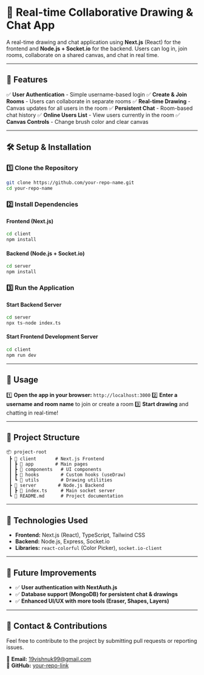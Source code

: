 # 🎨 Real-time Collaborative Drawing & Chat App

A real-time drawing and chat application using **Next.js** (React) for the frontend and **Node.js + Socket.io** for the backend. Users can log in, join rooms, collaborate on a shared canvas, and chat in real time.

---

## 🚀 Features

✅ **User Authentication** - Simple username-based login
✅ **Create & Join Rooms** - Users can collaborate in separate rooms
✅ **Real-time Drawing** - Canvas updates for all users in the room
✅ **Persistent Chat** - Room-based chat history
✅ **Online Users List** - View users currently in the room
✅ **Canvas Controls** - Change brush color and clear canvas

---

## 🛠 Setup & Installation

### 1️⃣ **Clone the Repository**

```sh
git clone https://github.com/your-repo-name.git
cd your-repo-name
```

### 2️⃣ **Install Dependencies**

#### **Frontend (Next.js)**

```sh
cd client
npm install
```

#### **Backend (Node.js + Socket.io)**

```sh
cd server
npm install
```

### 3️⃣ **Run the Application**

#### **Start Backend Server**

```sh
cd server
npx ts-node index.ts
```

#### **Start Frontend Development Server**

```sh
cd client
npm run dev
```

---

## 📌 Usage

1️⃣ **Open the app in your browser:** `http://localhost:3000`
2️⃣ **Enter a username and room name** to join or create a room
3️⃣ **Start drawing** and chatting in real-time!

---

## 📁 Project Structure

```
📦 project-root
 ┣ 📂 client       # Next.js Frontend
 ┃ ┣ 📂 app        # Main pages
 ┃ ┣ 📂 components   # UI components
 ┃ ┣ 📂 hooks        # Custom hooks (useDraw)
 ┃ ┗ 📂 utils        # Drawing utilities
 ┣ 📂 server        # Node.js Backend
 ┃ ┣ 📜 index.ts     # Main socket server
 ┗ 📜 README.md      # Project documentation
```

---

## 🌟 Technologies Used

- **Frontend:** Next.js (React), TypeScript, Tailwind CSS
- **Backend:** Node.js, Express, Socket.io
- **Libraries:** `react-colorful` (Color Picker), `socket.io-client`

---

## 📌 Future Improvements

- ✅ **User authentication with NextAuth.js**
- ✅ **Database support (MongoDB) for persistent chat & drawings**
- ✅ **Enhanced UI/UX with more tools (Eraser, Shapes, Layers)**

---

## 📧 Contact & Contributions

Feel free to contribute to the project by submitting pull requests or reporting issues.

📩 **Email:** 19vishnuk99@gmail.com  
🔗 **GitHub:** [your-repo-link](https://github.com/your-repo-name)
